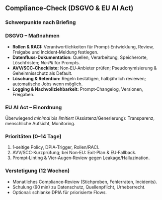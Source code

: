 <section class="card">
  <h2>Compliance‑Check (DSGVO &amp; EU AI Act)</h2>
  <h3>Schwerpunkte nach Briefing</h3>
  <ul class="pill-list"></ul>
  <h3>DSGVO – Maßnahmen</h3>
  <ul>
    <li><strong>Rollen &amp; RACI:</strong> Verantwortlichkeiten für Prompt‑Entwicklung, Review, Freigabe und Incident‑Meldung festlegen.</li>
    <li><strong>Datenfluss‑Dokumentation:</strong> Quellen, Verarbeitung, Speicherorte, Löschfristen; <em>No‑PII</em> für Prompts.</li>
    <li><strong>AVV/SCC‑Checkliste:</strong> Non‑EU‑Anbieter prüfen; Pseudonymisierung &amp; Geheimnisschutz als Default.</li>
    <li><strong>Löschung &amp; Retention:</strong> Regeln bestätigen, halbjährlich reviewen; automatische Jobs wenn möglich.</li>
    <li><strong>Logging &amp; Nachvollziehbarkeit:</strong> Prompt‑Changelog, Versionen, Freigaben.</li>
  </ul>
  <h3>EU AI Act – Einordnung</h3>
  <p>Überwiegend <em>minimal</em> bis <em>limitiert</em> (Assistenz/Generierung): Transparenz, menschliche Aufsicht, Monitoring.</p>
  <h3>Prioritäten (0–14 Tage)</h3>
  <ol>
    <li>1‑seitige Policy, DPIA‑Trigger, Rollen/RACI.</li>
    <li>AVV/SCC‑Kurzprüfung; bei Non‑EU: Exit‑Plan &amp; EU‑Fallback.</li>
    <li>Prompt‑Linting &amp; Vier‑Augen‑Review gegen Leakage/Halluzination.</li>
  </ol>
  <h3>Verstetigung (12 Wochen)</h3>
  <ul>
    <li>Monatliches Compliance‑Review (Stichproben, Fehlerraten, Incidents).</li>
    <li>Schulung (90 min) zu Datenschutz, Quellenpflicht, Urheberrecht.</li>
    <li>Optional: schlanke DPIA für priorisierte Flows.</li>
  </ul>
</section>
